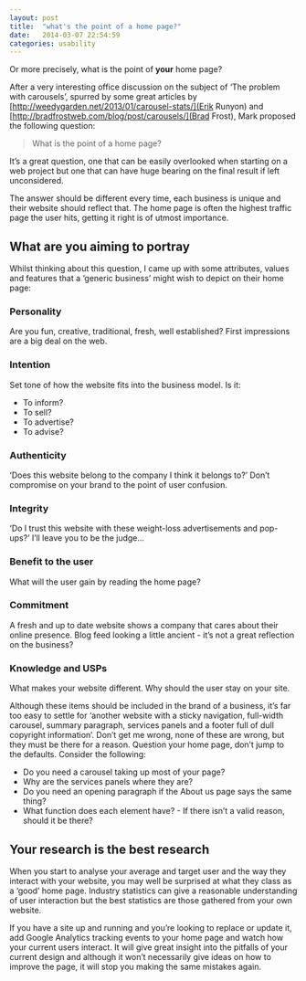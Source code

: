 ```yaml
---
layout: post
title:  "what's the point of a home page?"
date:   2014-03-07 22:54:59
categories: usability
---
```


Or more precisely, what is the point of **your** home page?

After a very interesting office discussion on the subject of ‘The problem with carousels’, spurred by some great articles by [http://weedygarden.net/2013/01/carousel-stats/](Erik Runyon) and [http://bradfrostweb.com/blog/post/carousels/](Brad Frost), Mark proposed the following question: 

> What is the point of a home page?

It’s a great question, one that can be easily overlooked when starting on a web project but one that can have huge bearing on the final result if left unconsidered.

The answer should be different every time, each business is unique and their website should reflect that. The home page is often the highest traffic page the user hits, getting it right is of utmost importance.

## What are you aiming to portray

Whilst thinking about this question, I came up with some attributes, values and features that a ‘generic business’ might wish to depict on their home page:

### Personality
Are you fun, creative, traditional, fresh, well established? First impressions are a big deal on the web.

### Intention
Set tone of how the website fits into the business model. Is it:
- To inform?
- To sell?
- To advertise?
- To advise?

### Authenticity
‘Does this website belong to the company I think it belongs to?’ Don’t compromise on your brand to the point of user confusion.

### Integrity
‘Do I trust this website with these weight-loss advertisements and pop-ups?’ I’ll leave you to be the judge...

### Benefit to the user
What will the user gain by reading the home page?

### Commitment
A fresh and up to date website shows a company that cares about their online presence. Blog feed looking a little ancient - it’s not a great reflection on the business?

### Knowledge and USPs
What makes your website different. Why should the user stay on  your site.

Although these items should be included in the brand of a business, it’s far too easy to settle for ‘another website with a sticky navigation, full-width carousel, summary paragraph, services panels and a footer full of dull copyright information’. Don’t get me wrong, none of these are wrong, but they must be there for a reason. Question your home page, don’t jump to the defaults. Consider the following:

- Do you need a carousel taking up most of your page?
- Why are the services panels where they are?
- Do you need an opening paragraph if the About us page says the same thing?
- What function does each element have? - If there isn’t a valid reason, should it be there?

## Your research is the best research

When you start to analyse your average and target user and the way they interact with your website, you may well be surprised at what they class as a ‘good’ home page. Industry statistics can give a reasonable understanding of user interaction but the best statistics are those gathered from your own website.

If you have a site up and running and you’re looking to replace or update it, add Google Analytics tracking events to your home page and watch how your current users interact. It will give great insight into the pitfalls of your current design and although it won’t necessarily give ideas on how to improve the page, it will stop you making the same mistakes again.


